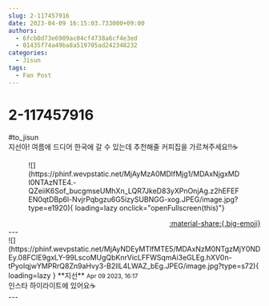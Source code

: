 ```yaml
---
slug: 2-117457916
date: 2023-04-09 16:15:03.733000+09:00
authors:
  - 6fcb0d73e6909ac04cf4738a6cf4e3ed
  - 01435f74a49ba8a519705ad242348232
categories:
  - Jisun
tags:
  - Fan Post
---
```


# 2-117457916

<div class="post-container" markdown="1">
<div class="content-container md-sidebar__scrollwrap" markdown="1">

\#to_jisun <br>지선아! 여름에 드디어 한국에 갈 수 있는데 추천해줄 커피집을 가르쳐주세요!!☕️
<figure markdown="1">
![](https://phinf.wevpstatic.net/MjAyMzA0MDlfMjg1/MDAxNjgxMDI0NTAzNTE4.-QZeiiK6Sof_bucgmseUMhXn_LQR7JkeD83yXPnOnjAg.z2hEFEFEN0qtDBp6l-NvjrPqbgzu6G5izySUBNGG-xog.JPEG/image.jpg?type=e1920){ loading=lazy onclick="openFullscreen(this)"}
</figure>


</div>
</div>

<div style="text-align: right;" markdown="1">
<a href="https://weverse.io/fromis9/fanpost/2-117457916" style="text-align: right;">:material-share:{.big-emoji}</a>
</div>
---

<div class="comments-container md-sidebar__scrollwrap" markdown="1">
<div class="comment" markdown="1">
<div class='id-container' markdown="1">
![](https://phinf.wevpstatic.net/MjAyNDEyMTlfMTE5/MDAxNzM0NTgzMjY0NDEy.08FClE9gxLY-99LscoMUgQbKnrVicLFFWSqmAi3eGLEg.hXV0n-tPyoIqjwYMPRrQ8Zn9aHvy3-B2llL4LWAZ_bEg.JPEG/image.jpg?type=s72){ loading=lazy }
**<span class="artist">지선</span>** <small>Apr 09 2023, 16:17</small><br>
</div>
<div class='comment-body' markdown="1">
인스타 하이라이트에 있어요☕️
</div>
</div>
</div>
---
